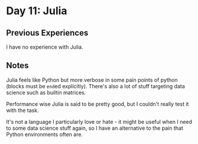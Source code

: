 # Day 11: Julia

## Previous Experiences

I have no experience with Julia.

## Notes

Julia feels like Python but more verbose in some pain points of python (blocks must be `end`ed explicitly).
There's also a lot of stuff targeting data science such as builtin matrices.

Performance wise Julia is said to be pretty good, but I couldn't really test it with the task.

It's not a language I particularly love or hate - it might be useful when I need to some data science stuff again, so I have an alternative to the pain that Python environments often are.
